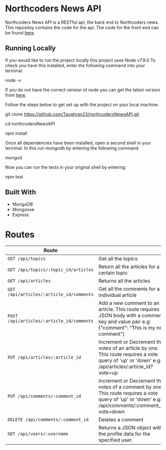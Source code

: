 # Northcoders News API
Northcoders News API is a RESTful api, the back end to Northcoders news.
This repositoy contains the code for the api. The code for the front end can be found [here](https://github.com/Taughran23/northcodersNews).


## Running Locally
If you would like to run the project locally this project uses Node v7.9.0 To check you have this installed, enter the following command into your terminal:

node -v

If you do not have the correct version of node you can get the latest version from [here](https://nodejs.org/en/download/).

Follow the steps below to get set up with the project on your local machine.

git clone https://github.com/Taughran23/northcodersNewsAPI.git

cd northcodersNewsAPI

npm install

Once all dependencies have been installed, open a second shell in your terminal. In this run mongodb by entering the following command:

mongod

Now you can run the tests in your original shell by entering:

npm test

## Built With
* MongoDB
* Mongoose
* Express

# Routes
 | Route |   |
| ------|---|
| `GET /api/topics` | Get all the topics |
| `GET /api/topics/:topic_id/articles` | Return all the articles for a certain topic |
| `GET /api/articles` | Returns all the articles |
| `GET /api/articles/:article_id/comments` | Get all the comments for a individual article |
| `POST /api/articles/:article_id/comments` | Add a new comment to an article. This route requires a JSON body with a comment key and value pair e.g: {"comment": "This is my new comment"} |
| `PUT /api/articles/:article_id` | Increment or Decrement the votes of an article by one. This route requires a vote query of 'up' or 'down' e.g: /api/articles/:article_id?vote=up |
| `PUT /api/comments/:comment_id` | Increment or Decrement the votes of a comment by one. This route requires a vote query of 'up' or 'down' e.g: /api/comments/:comment_id?vote=down |
| `DELETE /api/comments/:comment_id` | Deletes a comment |
| `GET /api/users/:username` | Returns a JSON object with the profile data for the specified user. |
